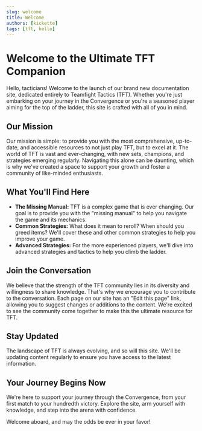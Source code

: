 ```yaml
---
slug: welcome
title: Welcome
authors: [kickette]
tags: [tft, hello]
---
```


# Welcome to the Ultimate TFT Companion

Hello, tacticians! Welcome to the launch of our brand new documentation site, dedicated entirely to Teamfight Tactics (TFT). Whether you're just embarking on your journey in the Convergence or you're a seasoned player aiming for the top of the ladder, this site is crafted with all of you in mind.

## Our Mission

Our mission is simple: to provide you with the most comprehensive, up-to-date, and accessible resources to not just play TFT, but to excel at it. The world of TFT is vast and ever-changing, with new sets, champions, and strategies emerging regularly. Navigating this alone can be daunting, which is why we've created a space to support your growth and foster a community of like-minded enthusiasts.

## What You'll Find Here

- **The Missing Manual:** TFT is a complex game that is ever changing. Our goal is to provide you with the "missing manual" to help you navigate the game and its mechanics.
- **Common Strategies:** What does it mean to reroll? When should you greed items? We'll cover these and other common strategies to help you improve your game.
- **Advanced Strategies:** For the more experienced players, we'll dive into advanced strategies and tactics to help you climb the ladder.

## Join the Conversation

We believe that the strength of the TFT community lies in its diversity and willingness to share knowledge. That's why we encourage you to contribute to the conversation. Each page on our site has an "Edit this page" link, allowing you to suggest changes or additions to the content. We're excited to see the community come together to make this the ultimate resource for TFT.

## Stay Updated

The landscape of TFT is always evolving, and so will this site. We'll be updating content regularly to ensure you have access to the latest information.

## Your Journey Begins Now

We're here to support your journey through the Convergence, from your first match to your hundredth victory. Explore the site, arm yourself with knowledge, and step into the arena with confidence.

Welcome aboard, and may the odds be ever in your favor!
